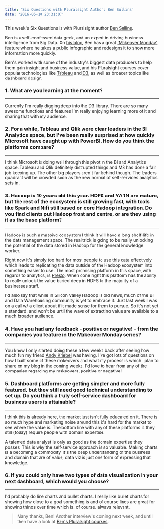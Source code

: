 ```yaml
---
title: 'Six Questions with Pluralsight Author: Ben Sullins'
date: '2016-05-10 23:31:07'
---
```


This week's Six Questions is with Pluralsight author [Ben Sullins](https://www.pluralsight.com/authors/ben-sullins).

Ben is a self-confessed data geek, and an expert in driving business intelligence from Big Data. On [his blog](http://bensullins.com/), Ben has a great ['Makeover Monday'](http://bensullins.com/category/makeover-monday/) feature where he takes a public infographic and redesigns it to show more information more quickly.

Ben's worked with some of the industry's biggest data producers to help them gain insight and business value, and his Pluralsight courses cover popular technologies like [Tableau](/l/ps-home) and [D3](/l/ps-home), as well as broader topics like dashboard design.

### 1. What are you learning at the moment?

* * *

Currently I'm really digging deep into the D3 library. There are so many awesome functions and features I'm really enjoying learning more of it and sharing that with my audience.

### 2. For a while, Tableau and Qlik were clear leaders in the BI Analytics space, but I've been really surprised at how quickly Microsoft have caught up with PowerBI. How do you think the platforms compare?

* * *

I think Microsoft is doing well through this pivot in the BI and Analytics space. Tableau and Qlik definitely distrupted things and MS has done a fair job keeping up. The other big players aren't far behind though. The leaders quadrant will be crowded soon as the new normal of self-services analytics sets in.

### 3. Hadoop is 10 years old this year. HDFS and YARN are mature, but the rest of the ecosystem is still growing fast, with tools like Spark and Nifi still based on core Hadoop integration. Do you find clients put Hadoop front and centre, or are they using it as the base platform?

* * *

Hadoop is such a massive ecosystem I think it will have a long shelf-life in the data management space. The real trick is going to be really unlocking the potential of the data stored in Hadoop for the general knowledge worker.

Right now it's simply too hard for most people to use this data effectively which leads to replicating the data outside of the Hadoop ecosystem into something easier to use. The most promising platform in this space, with regards to analytics, is [Presto](https://prestodb.io/). When done right this platform has the ability to really unlock the value buried deep in HDFS to the majority of a businesses staff.

I'd also say that while in Silicon Valley Hadoop is old news, much of the BI and Data Warehousing community is yet to embrace it. Just last week I was on a call w/ a client about if it made sense for them to pursue. So it's not yet a standard, and won't be until the ways of extracting value are available to a much broader audience.

### 4. Have you had any feedback - positive or negative! - from the companies you feature in the Makeover Monday series?

* * *

You know I only started doing these a few weeks back after seeing how much fun my friend [Andy Kriebel](http://vizwiz.blogspot.co.uk/) was having. I've got lots of questions on how I built some of these makeovers and what my process is which I plan to share on my blog in the coming weeks. I'd love to hear from any of the companies regarding my makeovers, positive or negative!

### 5. Dashboard platforms are getting simpler and more fully featured, but they still need good technical understanding to set up. Do you think a truly self-service dashboard for business users is attainable?

* * *

I think this is already here, the market just isn't fully educated on it. There is so much hype and marketing noise around this it's hard for the market to see where the value is. The bottom line with any of these platforms is they still (today) require people with domain expertise.

A talented data analyst is only as good as the domain expertise they posses. This is why the self-service approach is so valuable. Making charts is a becoming a commodity, it's the deep understanding of the business and domain that are of value, data viz is just one form of expressing that knowledge.

### 6. If you could only have two types of data visualization in your next dashboard, which would you choose?

* * *

I'd probably do line charts and bullet charts. I really like bullet charts for showing how close to a goal something is and of course lines are great for showing things over time which is, of course, always relevant.

> Many thanks, Ben! Another interview's coming next week, and until then have a look at [Ben's Pluralsight courses](https://www.pluralsight.com/authors/ben-sullins).

<!--kg-card-end: markdown-->